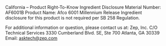  
 
 
California – Product Right-To-Know Ingredient Disclosure 
Material Number: AF6001B 
Product Name: Afco 6001 Millennium Release 
Ingredient disclosure for this product is not required per SB 258 Regulation. 
 
For additional information or question, please contact us at: 
Zep, Inc. 
C/O Technical Services 
3330 Cumberland Blvd. SE, Ste 700 
Atlanta, GA 30339 
Email: asktech@zep.com 
 
 
 
 
